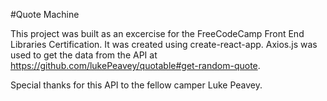 #Quote Machine

This project was built as an excercise for the FreeCodeCamp Front End Libraries Certification.
It was created using create-react-app. Axios.js was used to get the data from the API at https://github.com/lukePeavey/quotable#get-random-quote.

Special thanks for this API to the fellow camper Luke Peavey.
